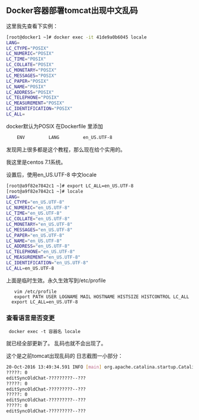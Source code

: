 ## Docker容器部署tomcat出现中文乱码

这里我先查看下实例：

```bash
[root@docker1 ~]# docker exec -it 41de9a0b6045 locale
LANG=
LC_CTYPE="POSIX"
LC_NUMERIC="POSIX"
LC_TIME="POSIX"
LC_COLLATE="POSIX"
LC_MONETARY="POSIX"
LC_MESSAGES="POSIX"
LC_PAPER="POSIX"
LC_NAME="POSIX"
LC_ADDRESS="POSIX"
LC_TELEPHONE="POSIX"
LC_MEASUREMENT="POSIX"
LC_IDENTIFICATION="POSIX"
LC_ALL=
```

docker默认为POSIX
在Dockerfile 里添加

```bash
    ENV         LANG         en_US.UTF-8
```

发现网上很多都是这个教程，那么现在给个实用的。

我这里是centos 7.1系统。

设置后，使用en_US.UTF-8
中文locale

```bash
[root@a9f82e7842c1 ~]# export LC_ALL=en_US.UTF-8
[root@a9f82e7842c1 ~]# locale
LANG=
LC_CTYPE="en_US.UTF-8"
LC_NUMERIC="en_US.UTF-8"
LC_TIME="en_US.UTF-8"
LC_COLLATE="en_US.UTF-8"
LC_MONETARY="en_US.UTF-8"
LC_MESSAGES="en_US.UTF-8"
LC_PAPER="en_US.UTF-8"
LC_NAME="en_US.UTF-8"
LC_ADDRESS="en_US.UTF-8"
LC_TELEPHONE="en_US.UTF-8"
LC_MEASUREMENT="en_US.UTF-8"
LC_IDENTIFICATION="en_US.UTF-8"
LC_ALL=en_US.UTF-8
```

上面是临时生效。永久生效写到/etc/profile

       vim /etc/profile
       export PATH USER LOGNAME MAIL HOSTNAME HISTSIZE HISTCONTROL LC_ALL
      export LC_ALL=en_US.UTF-8
      
### 查看语言是否变更

     docker exec -t 容器名 locale

就已经全部更新了。
乱码也就不会出现了。


这个是之前tomcat出现乱码的 日志截图一小部分：

```bash
20-Oct-2016 13:49:34.591 INFO [main] org.apache.catalina.startup.Catalina.start Server startup in 41115 ms
?????: 0
editSyncOldChat-?????????--???
?????: 0
editSyncOldChat-?????????--???
?????: 0
editSyncOldChat-?????????--???
?????: 0
editSyncOldChat-?????????--???
```


